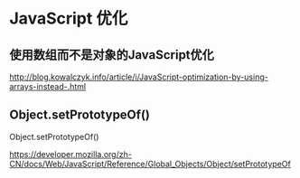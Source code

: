# JavaScript 优化  






## 使用数组而不是对象的JavaScript优化

http://blog.kowalczyk.info/article/i/JavaScript-optimization-by-using-arrays-instead-.html


## Object.setPrototypeOf()

Object.setPrototypeOf()

https://developer.mozilla.org/zh-CN/docs/Web/JavaScript/Reference/Global_Objects/Object/setPrototypeOf






















